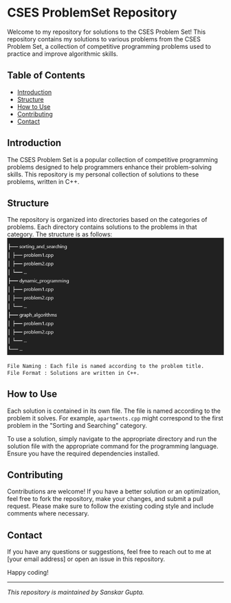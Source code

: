 # CSES ProblemSet Repository
Welcome to my repository for solutions to the CSES Problem Set! This repository contains my solutions to various problems from the CSES Problem Set, a collection of competitive programming problems used to practice and improve algorithmic skills.

## Table of Contents

- [Introduction](#introduction)
- [Structure](#structure)
- [How to Use](#how-to-use)
- [Contributing](#contributing)
- [Contact](#contact)

## Introduction

The CSES Problem Set is a popular collection of competitive programming problems designed to help programmers enhance their problem-solving skills. This repository is my personal collection of solutions to these problems, written in C++.

## Structure

The repository is organized into directories based on the categories of problems. Each directory contains solutions to the problems in that category. The structure is as follows:
![](image.png)
    
    File Naming : Each file is named according to the problem title.
    File Format : Solutions are written in C++.

## How to Use

Each solution is contained in its own file. The file is named according to the problem it solves. For example, `apartments.cpp` might correspond to the first problem in the "Sorting and Searching" category.

To use a solution, simply navigate to the appropriate directory and run the solution file with the appropriate command for the programming language. Ensure you have the required dependencies installed.

## Contributing

Contributions are welcome! If you have a better solution or an optimization, feel free to fork the repository, make your changes, and submit a pull request. Please make sure to follow the existing coding style and include comments where necessary.

## Contact

If you have any questions or suggestions, feel free to reach out to me at [your email address] or open an issue in this repository.

Happy coding!

---

*This repository is maintained by Sanskar Gupta.*